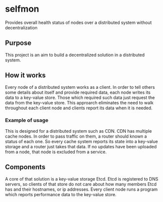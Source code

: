 # selfmon
Provides overall health status of nodes over a distributed system without decentralization

## Purpose
This project is an aim to build a decentralized solution in a distributed system.

## How it works
Every node of a distributed system works as a client. In order to tell others some details about itself and provide required data, each node writes its data to a key-value store. Those which required such data just request the data from the key-value store. This approarch eliminates the need to walk throughout each client node and clients report its data when it is needed.

### Example of usage
This is designed for a distributed system such as CDN. CDN has multiple cache nodes. In order to pass traffic on them, a router should known a status of each one. So every cache system reports its state into a key-value storage and a router just takes that data. If no updates have been uploaded from a node, that node is excluded from a service.

## Components
A core of that solution is a key-value storage Etcd. Etcd is registered to DNS servers, so clients of that store do not care about how many members Etcd has and their hostnames, or ip addresses. 
Every client node runs a program which reports performance data to the key-value store.

